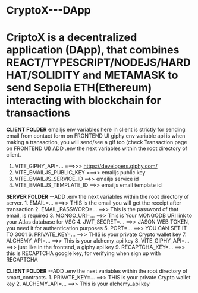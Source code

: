 # CryptoX---DApp
CriptoX is a decentralized application (DApp), that combines REACT/TYPESCRIPT/NODEJS/HARDHAT/SOLIDITY and METAMASK to send Sepolia ETH(Ethereum) interacting with blockchain for transactions
=======

**CLIENT FOLDER**
emailjs env variables here in client is strictly for sending email from contact form on FRONTEND UI
giphy env variable api is when making a transaction, you will send/see a gif too (check Transaction page on FRONTEND UI)
ADD .env the next variables within the root directory of client.
1. VITE_GIPHY_API=... ===>>> https://developers.giphy.com/
2. VITE_EMAILJS_PUBLIC_KEY ===>> emailjs public key
3. VITE_EMAILJS_SERVICE_ID  ==>> emailjs service id
4. VITE_EMAILJS_TEMPLATE_ID ==>> emailjs email template id


**SERVER FOLDER**
    --ADD .env the next variables within the root directory of server.
            1. EMAIL=... ===>> THIS is the email you will get the receipt after transaction
            2. EMAIL_PASSWORD=... ==>> This is the password of that email, is required
            3. MONGO_URI=... ==>> This is Your MONGODB URI link to your Atlas database for VSC
            4. JWT_SECRET=... ==>> JASON WEB TOKEN, you need it for authentication purposes
            5. PORT=... ==>> YOU CAN SET IT TO 3001
            6. PRIVATE_KEY=... ==>> THIS is your private Crypto wallet key 
            7. ALCHEMY_API=... ==>> This is your alchemy_api key
            8. VITE_GIPHY_API=... ==>> just like in the frontend, a giphy api key
            9. RECAPTCHA_KEY=... ==>> this is RECAPTCHA google key, for verifying when sign up with RECAPTCHA


**CLIENT FOLDER**
    --ADD .env the next variables within the root directory of smart_contracts.
            1. PRIVATE_KEY=... ==>> THIS is your private Crypto wallet key 
            2. ALCHEMY_API=... ==>> This is your alchemy_api key


